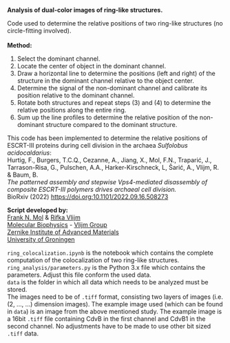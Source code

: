 <b>Analysis of dual-color images of ring-like structures.</b><br>

Code used to determine the relative positions of two ring-like structures (no circle-fitting involved).<br><br>
<b>Method: </b>
<ol>
<li> Select the dominant channel.
<li> Locate the center of object in the dominant channel.
<li> Draw a horizontal line to determine the positions (left and right) of the structure in the dominant channel relative to the object center.
<li> Determine the signal of the non-dominant channel and calibrate its position relative to the dominant channel.
<li> Rotate both structures and repeat steps (3) and (4) to determine the relative positions along the entire ring.
<li> Sum up the line profiles to determine the relative position of the non-dominant structure compared to the dominant structure.
</ol>
        
This code  has been implemented to determine the relative positions of ESCRT-III proteins during cell division in the archaea <i>Sulfolobus acidocaldarius</i>:<br>
Hurtig, F., Burgers, T.C.Q., Cezanne, A., Jiang, X., Mol, F.N., Traparić, J., Tarrason-Risa, G., Pulschen, A.A., Harker-Kirschneck, L, Šarić, A., Vlijm, R. & Baum, B.<br>
<i>The patterned assembly and stepwise Vps4-mediated disassembly
of composite ESCRT-III polymers drives archaeal cell division.</i><br>
BioRxiv (2022) <a href="https://doi.org:10.1101/2022.09.16.508273">https://doi.org:10.1101/2022.09.16.508273</a><br>

<b>Script developed by:</b><br>
<a href="https://www.rug.nl/staff/frank.mol/">Frank N. Mol</a> & 
<a href="https://www.rug.nl/staff/r.vlijm/">Rifka Vlijm</a> <br>
<a href="https://www.rug.nl/research/zernike/molecular-biophysics/">Molecular Biophysics</a> - 
<a href="https://www.rug.nl/research/zernike/molecular-biophysics/vlijm-group/">Vlijm Group</a><br>
<a href="https://www.rug.nl/research/zernike/">Zernike Institute of Advanced Materials</a><br>
<a href="https://www.rug.nl/">University of Groningen</a><br>

`ring_colocalization.ipynb` is the notebook which contains the complete computation of the colocalization of two ring-like structures.<br>
`ring_analysis/parameters.py` is the Python 3.x file which contains the parameters. Adjust this file conform the used data.<br>
`data` is the folder in which all data which needs to be analyzed must be stored. <br>
The images need to be of `.tiff` format, consisting two layers of images (i.e. (2, ..., ...) dimension images).
The example image used (which can be found in `data`) is an image from the above mentioned study. The example image is a 16bit `.tiff` file containing CdvB in the first channel and CdvB1 in the second channel. No adjustments have to be made to use other bit sized `.tiff` data.
